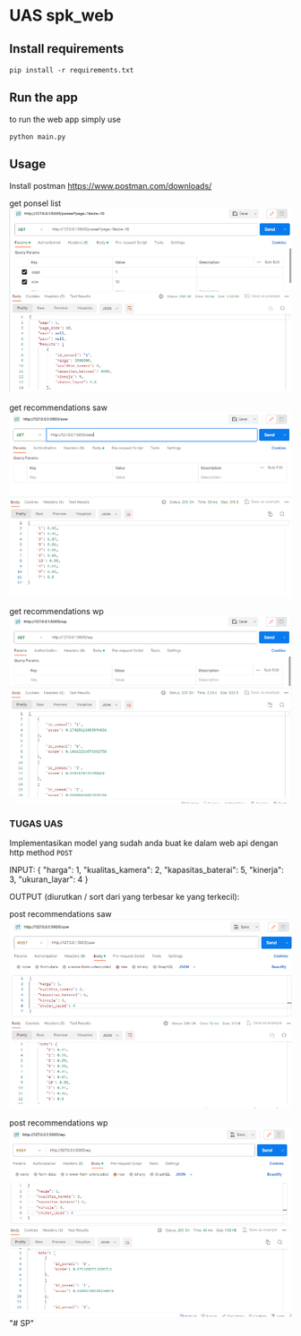 # UAS spk_web

## Install requirements

    pip install -r requirements.txt

## Run the app
to run the web app simply  use

    python main.py

## Usage
Install postman 
https://www.postman.com/downloads/

get ponsel list
<img src='img/get_ponsel.png' alt='ponsel list'/>

get recommendations saw
<img src='img/get_saw.png' alt='recommendations saw'/>

get recommendations wp
<img src='img/get_wp.png' alt='recommendations wp'/>

### TUGAS UAS
Implementasikan model yang sudah anda buat ke dalam web api dengan http method `POST`

INPUT:
{
    "harga": 1, 
    "kualitas_kamera": 2, 
    "kapasitas_baterai": 5, 
    "kinerja": 3, 
    "ukuran_layar": 4
}

OUTPUT (diurutkan / sort dari yang terbesar ke yang terkecil):

post recommendations saw
<img src='img/post_saw.png' alt='recommendations saw'/>

post recommendations wp
<img src='img/post_wp.png' alt='recommendations wp'/>"# SP" 
